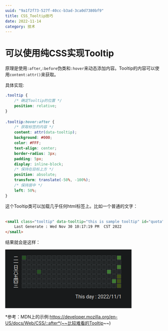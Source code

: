 ```yaml
---
uuid: "9a1f2f73-527f-40cc-b3ad-3ca0d7380bf9"
title: CSS_Tooltip技巧
date: 2022-11-14
category: 技术
---
```

# 可以使用纯CSS实现Tooltip

原理是使用`:after`,`:before`伪类和`:hover`来动态添加内容。Tooltip的内容可以使用`content:attr()`来获取。

具体实现:

```css
.tooltip {
    /* 确定Tooltip的位置 */
    position: relative;
}

.tooltip:hover:after {
    /* 获取标签的内容 */
    content: attr(data-tooltip);
    background: #000;
    color: #FFF;
    text-align: center;
    border-radius: 3px;
    padding: 5px;
    display: inline-block;
    /* 保持在目标上方 */
    position: absolute;
    transform: translate(-50%, -100%);
    /* 保持居中 */
    left: 50%;
}

```

这个Tooltip类可以加载几乎任何html标签上。比如一个普通的文字：

```html

<small class="tooltip" data-tooltip="this is sample tooltip" id="quota">
    Last Generate : Wed Nov 30 10:17:19 PM  CST 2022
</small>

```

结果就会是这样：

![result](./assets/result.png)

*参考：MDN上的示例:https://developer.mozilla.org/en-US/docs/Web/CSS/::after*(~~比较难看的Tooltip~~)